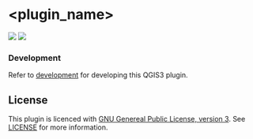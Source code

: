# <plugin_name>
![](https://github.com/<organization>/<repo>/workflows/Tests/badge.svg)
![](https://github.com/<organization>/<repo>/workflows/Release/badge.svg)


### Development

Refer to [development](docs/development.md) for developing this QGIS3 plugin.

## License
This plugin is licenced with 
[GNU Genereal Public License, version 3](https://www.gnu.org/licenses/gpl-3.0.html). 
See [LICENSE](LICENSE) for more information.

